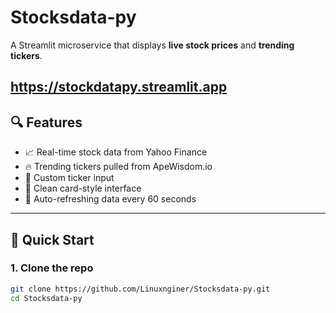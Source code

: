 # Stocksdata-py

A Streamlit microservice that displays **live stock prices** and **trending tickers**.

https://stockdatapy.streamlit.app
---

## 🔍 Features

- 📈 Real-time stock data from Yahoo Finance
- 🔥 Trending tickers pulled from ApeWisdom.io
- 💬 Custom ticker input
- 🎨 Clean card-style interface
- 🔄 Auto-refreshing data every 60 seconds

---

## 🚀 Quick Start

### 1. Clone the repo

```bash
git clone https://github.com/Linuxnginer/Stocksdata-py.git
cd Stocksdata-py
